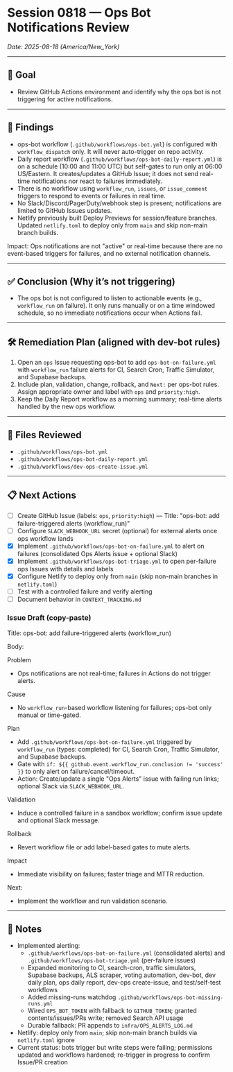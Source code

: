 # Session 0818 — Ops Bot Notifications Review
_Date: 2025-08-18 (America/New_York)_

---

## 🎯 Goal
- Review GitHub Actions environment and identify why the ops bot is not triggering for active notifications.

---

## 🔎 Findings
- ops-bot workflow (`.github/workflows/ops-bot.yml`) is configured with `workflow_dispatch` only. It will never auto-trigger on repo activity.
- Daily report workflow (`.github/workflows/ops-bot-daily-report.yml`) is on a schedule (10:00 and 11:00 UTC) but self-gates to run only at 06:00 US/Eastern. It creates/updates a GitHub Issue; it does not send real-time notifications nor react to failures immediately.
- There is no workflow using `workflow_run`, `issues`, or `issue_comment` triggers to respond to events or failures in real time.
- No Slack/Discord/PagerDuty/webhook step is present; notifications are limited to GitHub Issues updates.
- Netlify previously built Deploy Previews for session/feature branches. Updated `netlify.toml` to deploy only from `main` and skip non-main branch builds.

Impact: Ops notifications are not "active" or real-time because there are no event-based triggers for failures, and no external notification channels.

---

## ✅ Conclusion (Why it’s not triggering)
- The ops bot is not configured to listen to actionable events (e.g., `workflow_run` on failure). It only runs manually or on a time windowed schedule, so no immediate notifications occur when Actions fail.

---

## 🛠️ Remediation Plan (aligned with dev-bot rules)
1. Open an `ops` Issue requesting ops-bot to add `ops-bot-on-failure.yml` with `workflow_run` failure alerts for CI, Search Cron, Traffic Simulator, and Supabase backups.
2. Include plan, validation, change, rollback, and `Next:` per ops-bot rules. Assign appropriate owner and label with `ops` and `priority:high`.
3. Keep the Daily Report workflow as a morning summary; real-time alerts handled by the new ops workflow.

---

## 📂 Files Reviewed
- `.github/workflows/ops-bot.yml`
- `.github/workflows/ops-bot-daily-report.yml`
- `.github/workflows/dev-ops-create-issue.yml`

---

## 📋 Next Actions
- [ ] Create GitHub Issue (labels: `ops`, `priority:high`) — Title: "ops-bot: add failure-triggered alerts (workflow_run)"
- [ ] Configure `SLACK_WEBHOOK_URL` secret (optional) for external alerts once ops workflow lands
- [x] Implement `.github/workflows/ops-bot-on-failure.yml` to alert on failures (consolidated Ops Alerts issue + optional Slack)
- [x] Implement `.github/workflows/ops-bot-triage.yml` to open per-failure ops Issues with details and labels
- [x] Configure Netlify to deploy only from `main` (skip non-main branches in `netlify.toml`)
- [ ] Test with a controlled failure and verify alerting
- [ ] Document behavior in `CONTEXT_TRACKING.md`

### Issue Draft (copy-paste)
Title: ops-bot: add failure-triggered alerts (workflow_run)

Body:

Problem
- Ops notifications are not real-time; failures in Actions do not trigger alerts.

Cause
- No `workflow_run`-based workflow listening for failures; ops-bot only manual or time-gated.

Plan
- Add `.github/workflows/ops-bot-on-failure.yml` triggered by `workflow_run` (types: completed) for CI, Search Cron, Traffic Simulator, and Supabase backups.
- Gate with `if: ${{ github.event.workflow_run.conclusion != 'success' }}` to only alert on failure/cancel/timeout.
- Action: Create/update a single "Ops Alerts" issue with failing run links; optional Slack via `SLACK_WEBHOOK_URL`.

Validation
- Induce a controlled failure in a sandbox workflow; confirm issue update and optional Slack message.

Rollback
- Revert workflow file or add label-based gates to mute alerts.

Impact
- Immediate visibility on failures; faster triage and MTTR reduction.

Next:
- Implement the workflow and run validation scenario.

---

## 🧭 Notes
- Implemented alerting:
  - `.github/workflows/ops-bot-on-failure.yml` (consolidated alerts) and `.github/workflows/ops-bot-triage.yml` (per-failure issues)
  - Expanded monitoring to CI, search-cron, traffic simulators, Supabase backups, ALS scraper, voting automation, dev-bot, dev daily plan, ops daily report, dev-ops create-issue, and test/self-test workflows
  - Added missing-runs watchdog `.github/workflows/ops-bot-missing-runs.yml`
  - Wired `OPS_BOT_TOKEN` with fallback to `GITHUB_TOKEN`; granted contents/issues/PRs write; removed Search API usage
  - Durable fallback: PR appends to `infra/OPS_ALERTS_LOG.md`
- Netlify: deploy only from `main`; skip non-main branch builds via `netlify.toml` ignore
- Current status: bots trigger but write steps were failing; permissions updated and workflows hardened; re-trigger in progress to confirm Issue/PR creation

